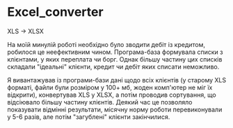 # Excel_converter
XLS -> XLSX

На моїй минулій роботі необхідно було зводити дебіт із кредитом, робилося це неефективним чином. Програма-база формувала списки з клієнтами, у яких переплата чи борг. Однак більшу частину цих списків складали "ідеальні" клієнти, кредит чи дебіт яких списати неможливо. 

Я вивантажував із програми-бази дані щодо всіх клієнтів (у старому XLS форматі, файли були розміром у 100+ мб, жоден комп'ютер не міг їх відкрити), конвертував XLS у XLSX, а потім проводив сортування, що відсіювало більшу частину клієнтів. Деякий час це позволяло показувати відмінні результати, місячну норму роботи перевиконували у 5-6 разів, але потім "загублені" клієнти закінчилися.
